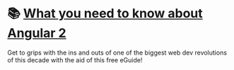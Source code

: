 # :books: [What you need to know about Angular 2][tutorial]

Get to grips with the ins and outs of one of the biggest web dev revolutions of this decade with the aid of this free eGuide!

[tutorial]: https://subscription.packtpub.com/book/packt/9781786460431
